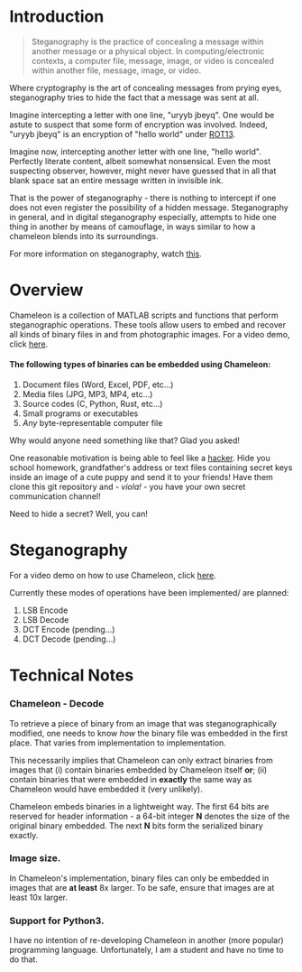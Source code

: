 # Introduction

> Steganography is the practice of concealing a message within another message
> or a physical object. In computing/electronic contexts, a computer file, message,
> image, or video is concealed within another file, message, image, or video.

Where cryptography is the art of concealing messages from prying eyes, steganography
tries to hide the fact that a message was sent at all.

Imagine intercepting a letter with one line, "uryyb jbeyq". One would be astute to
suspect that some form of encryption was involved. Indeed, "uryyb jbeyq" is an
encryption of "hello world" under [ROT13](https://en.wikipedia.org/wiki/ROT13).

Imagine now, intercepting another letter with one line, "hello world". Perfectly
literate content, albeit somewhat nonsensical. Even the most suspecting observer,
however, might never have guessed that in all that blank space sat an entire message
written in invisible ink.

That is the power of steganography - there is nothing to intercept if one does not
even register the possibility of a hidden message. Steganography in general, and in
digital steganography especially, attempts to hide one thing in another by means of
camouflage, in ways similar to how a chameleon blends into its surroundings.

For more information on steganography, watch [this](https://youtu.be/TWEXCYQKyDc).

# Overview

Chameleon is a collection of MATLAB scripts and functions that perform steganographic
operations. These tools allow users to embed and recover all kinds of binary files in
and from photographic images. For a video demo, click [here](https://www.loom.com/share/7897c8f1db04414599a7aa56204ede5a).

#### The following types of binaries can be embedded using Chameleon:

1. Document files (Word, Excel, PDF, etc...)
2. Media files (JPG, MP3, MP4, etc...)
3. Source codes (C, Python, Rust, etc...)
4. Small programs or executables
5. *Any* byte-representable computer file


Why would anyone need something like that? Glad you asked!

One reasonable motivation is being able to feel like a [hacker](https://github.com/EnriqueKhai).
Hide you school homework, grandfather's address or text files containing secret keys
inside an image of a cute puppy and send it to your friends! Have them clone this git
repository and - *viola!* - you have your own secret communication channel!

Need to hide a secret? Well, you can!

# Steganography

For a video demo on how to use Chameleon, click [here](https://www.loom.com/share/7897c8f1db04414599a7aa56204ede5a).

Currently these modes of operations have been implemented/ are planned:

1. LSB Encode
2. LSB Decode
3. DCT Encode (pending...)
4. DCT Decode (pending...)

# Technical Notes

### Chameleon - Decode

To retrieve a piece of binary from an image that was steganographically
modified, one needs to know *how* the binary file was embedded in the
first place. That varies from implementation to implementation.

This necessarily implies that Chameleon can only extract binaries from
images that (i) contain binaries embedded by Chameleon itself **or**; (ii)
contain binaries that were embedded in **exactly** the same way as
Chameleon would have embedded it (very unlikely).

Chameleon embeds binaries in a lightweight way. The first 64 bits are
reserved for header information - a 64-bit integer **N** denotes the size
of the original binary embedded. The next **N** bits form the
serialized binary exactly.

### Image size.

In Chameleon's implementation, binary files can only be embedded in images
that are **at least** 8x larger. To be safe, ensure that images are at least
10x larger.

### Support for Python3.

I have no intention of re-developing Chameleon in another (more popular)
programming language. Unfortunately, I am a student and have no time to
do that.
